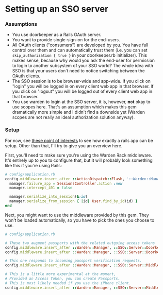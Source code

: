 # Setting up an SSO server

### Assumptions

* You use doorkeeper as a Rails OAuth server.
* You want to provide single-sign-on for the end-users.
* All OAuth clients ("consumers") are developed by you. You have full control over them and can automatically trust them (i.e. you can set `skip_authorization { true }` in your doorkeeper.rb initializer). This makes sense, because why would you ask the end-user for permission to login to another subsystem of your SSO world? The whole idea with SSO is that your users don't need to notice switching between the OAuth clients.
* The SSO session is to be browser-wide and app-wide. If you click on "login" you will be logged in on every client web app in that browser. If you click on "logout" you will be logged out of every client web app in that browser.
* You use warden to login at the SSO server, it is, however, **not** okay to use scopes here. That's an assumption which makes this gem dramatically more simple and I didn't find a downside yet (Warden scopes are not really an ideal authorization solution anyway).

### Setup

For now, see [these point of interests](https://github.com/halo/sso/search?q=POI) to see how exactly a rails app can be setup. Other than that, I'll try to give you an overview here.

First, you'll need to make sure you're using the Warden Rack middleware.
It's entirely up to you to configure that, but it will probably look something like this if you're using Rails:

```ruby
# config/application.rb
config.middleware.insert_after ::ActionDispatch::Flash, '::Warden::Manager' do |manager|
  manager.failure_app = SessionsController.action :new
  manager.intercept_401 = false

  manager.serialize_into_session(&:id)
  manager.serialize_from_session { |id| User.find_by_id(id) }
end
```

Next, you might want to use the middleware provided by this gem.
They won't be loaded automatically, so you have to pick the ones you choose to use.

```ruby
# config/application.rb

# These two augment passports with the related outgoing access tokens
config.middleware.insert_after ::Warden::Manager, ::SSO::Server::Doorkeeper::AccessTokenMarker
config.middleware.insert_after ::Warden::Manager, ::SSO::Server::Doorkeeper::GrantMarker

# This one responds to incoming passport verification requests.
config.middleware.insert_after ::Warden::Manager, ::SSO::Server::Middleware::PassportVerification

# This is a little more experimental at the moment,
# Provided an Access Token, you can create Passports.
# This is most likely needed if you use the iPhone client.
config.middleware.insert_after ::Warden::Manager, ::SSO::Server::Middleware::PassportCreation
```
